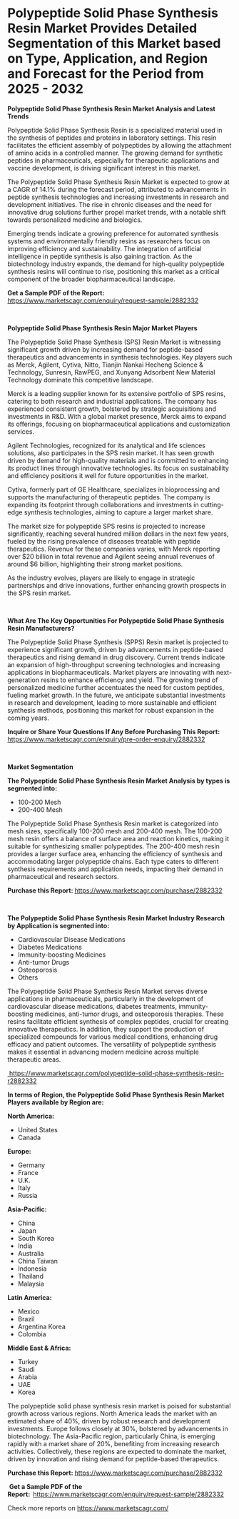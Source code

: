 <p><h1>Polypeptide Solid Phase Synthesis Resin Market Provides Detailed Segmentation of this Market based on Type, Application, and Region and Forecast for the Period from 2025 - 2032</h1></p><p><strong>Polypeptide Solid Phase Synthesis Resin Market Analysis and Latest Trends</strong></p>
<p><p>Polypeptide Solid Phase Synthesis Resin is a specialized material used in the synthesis of peptides and proteins in laboratory settings. This resin facilitates the efficient assembly of polypeptides by allowing the attachment of amino acids in a controlled manner. The growing demand for synthetic peptides in pharmaceuticals, especially for therapeutic applications and vaccine development, is driving significant interest in this market.</p><p>The Polypeptide Solid Phase Synthesis Resin Market is expected to grow at a CAGR of 14.1% during the forecast period, attributed to advancements in peptide synthesis technologies and increasing investments in research and development initiatives. The rise in chronic diseases and the need for innovative drug solutions further propel market trends, with a notable shift towards personalized medicine and biologics.</p><p>Emerging trends indicate a growing preference for automated synthesis systems and environmentally friendly resins as researchers focus on improving efficiency and sustainability. The integration of artificial intelligence in peptide synthesis is also gaining traction. As the biotechnology industry expands, the demand for high-quality polypeptide synthesis resins will continue to rise, positioning this market as a critical component of the broader biopharmaceutical landscape.</p></p>
<p><strong>Get a Sample PDF of the Report:&nbsp;</strong> <a href="https://www.marketscagr.com/enquiry/request-sample/2882332?utm_campaign=2482&utm_medium=2&utm_source=Github&utm_content=ia&utm_term=13032025&utm_id=polypeptide-solid-phase-synthesis-resin">https://www.marketscagr.com/enquiry/request-sample/2882332</a></p>
<p>&nbsp;</p>
<p><strong>Polypeptide Solid Phase Synthesis Resin Major Market Players</strong></p>
<p><p>The Polypeptide Solid Phase Synthesis (SPS) Resin Market is witnessing significant growth driven by increasing demand for peptide-based therapeutics and advancements in synthesis technologies. Key players such as Merck, Agilent, Cytiva, Nitto, Tianjin Nankai Hecheng Science & Technology, Sunresin, RawPEG, and Xunyang Adsorbent New Material Technology dominate this competitive landscape.</p><p>Merck is a leading supplier known for its extensive portfolio of SPS resins, catering to both research and industrial applications. The company has experienced consistent growth, bolstered by strategic acquisitions and investments in R&D. With a global market presence, Merck aims to expand its offerings, focusing on biopharmaceutical applications and customization services.</p><p>Agilent Technologies, recognized for its analytical and life sciences solutions, also participates in the SPS resin market. It has seen growth driven by demand for high-quality materials and is committed to enhancing its product lines through innovative technologies. Its focus on sustainability and efficiency positions it well for future opportunities in the market.</p><p>Cytiva, formerly part of GE Healthcare, specializes in bioprocessing and supports the manufacturing of therapeutic peptides. The company is expanding its footprint through collaborations and investments in cutting-edge synthesis technologies, aiming to capture a larger market share.</p><p>The market size for polypeptide SPS resins is projected to increase significantly, reaching several hundred million dollars in the next few years, fueled by the rising prevalence of diseases treatable with peptide therapeutics. Revenue for these companies varies, with Merck reporting over $20 billion in total revenue and Agilent seeing annual revenues of around $6 billion, highlighting their strong market positions.</p><p>As the industry evolves, players are likely to engage in strategic partnerships and drive innovations, further enhancing growth prospects in the SPS resin market.</p></p>
<p>&nbsp;</p>
<p><strong>What Are The Key Opportunities For Polypeptide Solid Phase Synthesis Resin Manufacturers?</strong></p>
<p><p>The Polypeptide Solid Phase Synthesis (SPPS) Resin market is projected to experience significant growth, driven by advancements in peptide-based therapeutics and rising demand in drug discovery. Current trends indicate an expansion of high-throughput screening technologies and increasing applications in biopharmaceuticals. Market players are innovating with next-generation resins to enhance efficiency and yield. The growing trend of personalized medicine further accentuates the need for custom peptides, fueling market growth. In the future, we anticipate substantial investments in research and development, leading to more sustainable and efficient synthesis methods, positioning this market for robust expansion in the coming years.</p></p>
<p><strong>Inquire or Share Your Questions If Any Before Purchasing This Report:</strong> <a href="https://www.marketscagr.com/enquiry/pre-order-enquiry/2882332?utm_campaign=2482&utm_medium=2&utm_source=Github&utm_content=ia&utm_term=13032025&utm_id=polypeptide-solid-phase-synthesis-resin">https://www.marketscagr.com/enquiry/pre-order-enquiry/2882332</a></p>
<p>&nbsp;</p>
<p><strong>Market Segmentation</strong></p>
<p><strong>The Polypeptide Solid Phase Synthesis Resin Market Analysis by types is segmented into:</strong></p>
<p><ul><li>100-200 Mesh</li><li>200-400 Mesh</li></ul></p>
<p><p>The Polypeptide Solid Phase Synthesis Resin market is categorized into mesh sizes, specifically 100-200 mesh and 200-400 mesh. The 100-200 mesh resin offers a balance of surface area and reaction kinetics, making it suitable for synthesizing smaller polypeptides. The 200-400 mesh resin provides a larger surface area, enhancing the efficiency of synthesis and accommodating larger polypeptide chains. Each type caters to different synthesis requirements and application needs, impacting their demand in pharmaceutical and research sectors.</p></p>
<p><strong>Purchase this Report:&nbsp;</strong><a href="https://www.marketscagr.com/purchase/2882332?utm_campaign=2482&utm_medium=2&utm_source=Github&utm_content=ia&utm_term=13032025&utm_id=polypeptide-solid-phase-synthesis-resin">https://www.marketscagr.com/purchase/2882332</a></p>
<p>&nbsp;</p>
<p><strong>The Polypeptide Solid Phase Synthesis Resin Market Industry Research by Application is segmented into:</strong></p>
<p><ul><li>Cardiovascular Disease Medications</li><li>Diabetes Medications</li><li>Immunity-boosting Medicines</li><li>Anti-tumor Drugs</li><li>Osteoporosis</li><li>Others</li></ul></p>
<p><p>The Polypeptide Solid Phase Synthesis Resin Market serves diverse applications in pharmaceuticals, particularly in the development of cardiovascular disease medications, diabetes treatments, immunity-boosting medicines, anti-tumor drugs, and osteoporosis therapies. These resins facilitate efficient synthesis of complex peptides, crucial for creating innovative therapeutics. In addition, they support the production of specialized compounds for various medical conditions, enhancing drug efficacy and patient outcomes. The versatility of polypeptide synthesis makes it essential in advancing modern medicine across multiple therapeutic areas.</p></p>
<p><a href="https://www.marketscagr.com/polypeptide-solid-phase-synthesis-resin-r2882332?utm_campaign=2482&utm_medium=2&utm_source=Github&utm_content=ia&utm_term=13032025&utm_id=polypeptide-solid-phase-synthesis-resin">&nbsp;https://www.marketscagr.com/polypeptide-solid-phase-synthesis-resin-r2882332</a></p>
<p><strong>In terms of Region, the Polypeptide Solid Phase Synthesis Resin Market Players available by Region are:</strong></p>
<p>
    <p> <strong> North America: </strong>
        <ul>
            <li>United States</li>
            <li>Canada</li>
        </ul>
        </p> 
    <p> <strong> Europe: </strong>
        <ul>
            <li>Germany</li>
            <li>France</li>
            <li>U.K.</li>
            <li>Italy</li>
            <li>Russia</li>
        </ul>
        </p> 
    <p> <strong> Asia-Pacific: </strong>
        <ul>
            <li>China</li>
            <li>Japan</li>
            <li>South Korea</li>
            <li>India</li>
            <li>Australia</li>
            <li>China Taiwan</li>
            <li>Indonesia</li>
            <li>Thailand</li>
            <li>Malaysia</li>
        </ul>
        </p> 
    <p> <strong> Latin America: </strong>
        <ul>
            <li>Mexico</li>
            <li>Brazil</li>
            <li>Argentina Korea</li>
            <li>Colombia</li>
        </ul>
        </p> 
    <p> <strong> Middle East & Africa: </strong>
        <ul>
            <li>Turkey</li>
            <li>Saudi</li>
            <li>Arabia</li>
            <li>UAE</li>
            <li>Korea</li>
        </ul>
    </p>
    </p>
<p><p>The polypeptide solid phase synthesis resin market is poised for substantial growth across various regions. North America leads the market with an estimated share of 40%, driven by robust research and development investments. Europe follows closely at 30%, bolstered by advancements in biotechnology. The Asia-Pacific region, particularly China, is emerging rapidly with a market share of 20%, benefiting from increasing research activities. Collectively, these regions are expected to dominate the market, driven by innovation and rising demand for peptide-based therapeutics.</p></p>
<p><strong>Purchase this Report: </strong><a href="https://www.marketscagr.com/purchase/2882332?utm_campaign=2482&utm_medium=2&utm_source=Github&utm_content=ia&utm_term=13032025&utm_id=polypeptide-solid-phase-synthesis-resin">https://www.marketscagr.com/purchase/2882332</a></p>
<p>&nbsp;<strong>Get a Sample PDF of the Report:&nbsp;&nbsp;</strong><a href="https://www.marketscagr.com/enquiry/request-sample/2882332?utm_campaign=2482&utm_medium=2&utm_source=Github&utm_content=ia&utm_term=13032025&utm_id=polypeptide-solid-phase-synthesis-resin">https://www.marketscagr.com/enquiry/request-sample/2882332</a></p>
<p><strong></strong></p>
<p>Check more reports on <a href="https://www.marketscagr.com/?utm_campaign=2482&utm_medium=2&utm_source=Github&utm_content=ia&utm_term=13032025&utm_id=polypeptide-solid-phase-synthesis-resin">https://www.marketscagr.com/</a></p>
